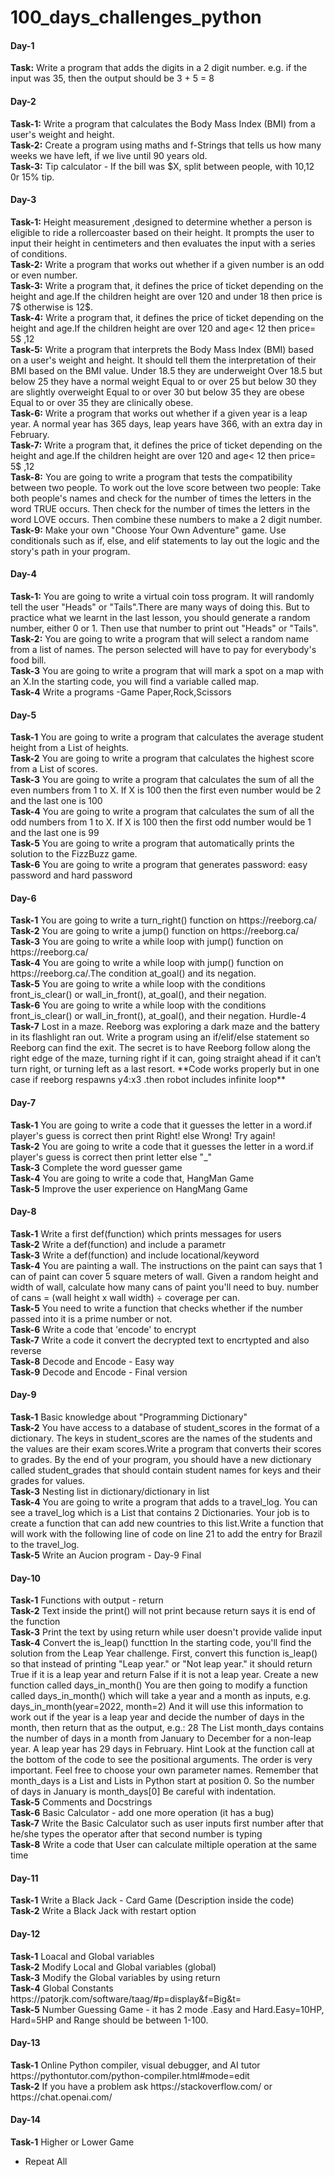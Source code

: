 # 100_days_challenges_python

<h4>Day-1</h4>
<b>Task:</b> Write a program that adds the digits in a 2 digit number. e.g. if the input was 35, then the output should be 3 + 5 = 8

<h4>Day-2</h4>
<b>Task-1:</b> Write a program that calculates the Body Mass Index (BMI) from a user's weight and height. <br/>
<b>Task-2:</b> Create a program using maths and f-Strings that tells us how many weeks we have left, if we live until 90 years old.<br/>
<b>Task-3:</b> Tip calculator - If the bill was $X, split between  people, with 10,12 0r 15% tip. 

<h4>Day-3</h4>
<b>Task-1:</b> Height measurement ,designed to determine whether a person is eligible to ride a rollercoaster based on their height. It prompts the user to input their height in centimeters and then evaluates the input with a series of conditions.<br/>
<b>Task-2:</b> Write a program that works out whether if a given number is an odd or even number.<br/>
<b>Task-3:</b> Write a program that, it defines the price of ticket depending on the height and age.If the children height are over 120 and under 18 then price is 7$ otherwise is 12$.<br/>
<b>Task-4:</b> Write a program that, it defines the price of ticket depending on the height and age.If the children height are over 120 and  age< 12 then price= 5$ ,12<age<=18 then price= 7$, otherwise price is 12$                     ><br/>
<b>Task-5:</b> Write a program that interprets the Body Mass Index (BMI) based on a user's weight and height. It should tell them the interpretation of their BMI based on the BMI value. Under 18.5 they are underweight Over 18.5 but below 25 they have a normal weight Equal to or over 25 but below 30 they are slightly overweight Equal to or over 30 but below 35 they are obese Equal to or over 35 they are clinically obese.<br/>
<b>Task-6:</b> Write a program that works out whether if a given year is a leap year. A normal year has 365 days, leap years have 366, with an extra day in February. <br/>
<b>Task-7:</b> Write a program that, it defines the price of ticket depending on the height and age.If the children height are over 120 and  age< 12 then price= 5$ ,12<age<=18 then price= 7$, otherwise price is 12$.If you want aslo photo taken then add +3$                           ><br/>
<b>Task-8:</b> You are going to write a program that tests the compatibility between two people. To work out the love score between two people: Take both people's names and check for the number of times the letters in the word TRUE occurs. Then check for the number of times the letters in the word LOVE occurs. Then combine these numbers to make a 2 digit number.<br/>
<b>Task-9:</b> Make your own "Choose Your Own Adventure" game. Use conditionals such as if, else, and elif statements to lay out the logic and the story's path in your program.

<h4>Day-4</h4>
<b>Task-1:</b> You are going to write a virtual coin toss program. It will randomly tell the user "Heads" or "Tails".There are many ways of doing this. But to practice what we learnt in the last lesson, you should generate a random number, either 0 or 1. Then use that number to print out "Heads" or "Tails".<br/>
<b>Task-2:</b> You are going to write a program that will select a random name from a list of names. The person selected will have to pay for everybody's food bill.<br/>
<b>Task-3</b> You are going to write a program that will mark a spot on a map with an X.In the starting code, you will find a variable called map.<br/>
<b>Task-4</b> Write a programs -Game Paper,Rock,Scissors

<h4>Day-5</h4>
<b>Task-1</b> You are going to write a program that calculates the average student height from a List of heights.<br/>
<b>Task-2</b> You are going to write a program that calculates the highest score from a List of scores.<br/>
<b>Task-3</b> You are going to write a program that calculates the sum of all the even numbers from 1 to X. If X is 100 then the first even number would be 2 and the last one is 100 <br/>
<b>Task-4</b> You are going to write a program that calculates the sum of all the odd numbers from 1 to X. If X is 100 then the first odd number would be 1 and the last one is 99 <br/>
<b>Task-5</b> You are going to write a program that automatically prints the solution to the FizzBuzz game. <br/>
<b>Task-6</b> You are going to write a program that generates password: easy password and hard password

<h4>Day-6</h4>
<b>Task-1</b> You are going to write a turn_right() function on https://reeborg.ca/  <br/>
<b>Task-2</b> You are going to write a jump() function on https://reeborg.ca/  <br/>
<b>Task-3</b> You are going to write a while loop with jump() function on https://reeborg.ca/  <br/>
<b>Task-4</b> You are going to write a while loop with jump() function on https://reeborg.ca/.The condition at_goal() and its negation.  <br/>
<b>Task-5</b> You are going to write a while loop with the conditions front_is_clear() or wall_in_front(), at_goal(), and their negation.  <br/>
<b>Task-6</b> You are going to write a while loop with the conditions front_is_clear() or wall_in_front(), at_goal(), and their negation. Hurdle-4  <br/>
<b>Task-7</b> Lost in a maze.  Reeborg was exploring a dark maze and the battery in its flashlight ran out. Write a program using an if/elif/else statement so Reeborg can find the exit. The secret is to have Reeborg follow along the right edge of the maze, turning right if it can, going straight ahead if it can’t turn right, or turning left as a last resort. **Code works properly but in one case if reeborg respawns y4:x3 .then robot includes infinite loop**

<h4>Day-7</h4>
<b>Task-1</b> You are going to write a code that it guesses the letter in a word.if player's guess is correct then print Right! else Wrong! Try again!  <br/>
<b>Task-2</b> You are going to write a code that it guesses the letter in a word.if player's guess is correct then print letter else "_"  <br/>
<b>Task-3</b> Complete the word guesser game <br/>
<b>Task-4</b> You are going to write a code that, HangMan Game <br/>
<b>Task-5</b> Improve the user experience on HangMang Game

<h4>Day-8</h4>
<b>Task-1</b> Write a first def(function) which prints messages for users <br/>
<b>Task-2</b> Write a def(function) and include a parametr <br/>
<b>Task-3</b> Write a def(function) and include locational/keyword <br/>
<b>Task-4</b> You are painting a wall. The instructions on the paint can says that 1 can of paint can cover 5 square meters of wall. Given a random height and width of wall, calculate how many cans of paint you'll need to buy. number of cans = (wall height x wall width) ÷ coverage per can. <br/>
<b>Task-5</b> You need to write a function that checks whether if the number passed into it is a prime number or not. <br/>
<b>Task-6</b> Write a code that 'encode' to encrypt <br/>
<b>Task-7</b> Write a code it convert the decrypted text to encrtypted and also reverse <br/>
<b>Task-8</b> Decode and Encode - Easy way <br/>
<b>Task-9</b> Decode and Encode - Final version

<h4>Day-9</h4>
<b>Task-1</b> Basic knowledge about "Programming Dictionary" <br/>
<b>Task-2</b> You have access to a database of student_scores in the format of a dictionary. The keys in student_scores are the names of the students and the values are their exam scores.Write a program that converts their scores to grades. By the end of your program, you should have a new dictionary called student_grades that should contain student names for keys and their grades for values. <br/>
<b>Task-3</b> Nesting list in dictionary/dictionary in list <br/>
<b>Task-4</b> You are going to write a program that adds to a travel_log. You can see a travel_log which is a List that contains 2 Dictionaries. Your job is to create a function that can add new countries to this list.Write a function that will work with the following line of code on line 21 to add the entry for Brazil to the travel_log. <br/>
<b>Task-5</b> Write an Aucion program - Day-9 Final

<h4>Day-10</h4>
<b>Task-1</b> Functions with output - return <br/>
<b>Task-2</b> Text inside the print() will not print because return says it is end of the function <br/>
<b>Task-3</b> Print the text by using return while user doesn't provide valide input <br/>
<b>Task-4</b> Convert the is_leap() functtion In the starting code, you'll find the solution from the Leap Year challenge. First, convert this function is_leap() so that instead of printing "Leap year." or "Not leap year." it should return True if it is a leap year and return False if it is not a leap year. Create a new function called days_in_month() You are then going to modify a function called days_in_month() which will take a year and a month as inputs, e.g. days_in_month(year=2022, month=2) And it will use this information to work out if the year is a leap year and decide the number of days in the month, then return that as the output, e.g.: 28 The List month_days contains the number of days in a month from January to December for a non-leap year. A leap year has 29 days in February. Hint Look at the function call at the bottom of the code to see the positional arguments. The order is very important. Feel free to choose your own parameter names. Remember that month_days is a List and Lists in Python start at position 0. So the number of days in January is month_days[0] Be careful with indentation. <br/>
<b>Task-5</b> Comments and Docstrings <br/>
<b>Task-6</b> Basic Calculator - add one more operation (it has a bug)  <br/>
<b>Task-7</b> Write the Basic Calculator such as user inputs first number after that he/she types the operator after that second number is typing  <br/>
<b>Task-8</b> Write a code that User can calculate miltiple operation at the same time <br/>

<h4>Day-11</h4>
<b>Task-1</b> Write a Black Jack - Card Game (Description inside the code)   <br/>
<b>Task-2</b> Write a Black Jack with restart option  <br/>

<h4>Day-12</h4>
<b>Task-1</b> Loacal and Global variables  <br/>
<b>Task-2</b> Modify Local and Global variables (global)  <br/>
<b>Task-3</b> Modify the Global variables by using return  <br/>
<b>Task-4</b> Global Constants   https://patorjk.com/software/taag/#p=display&f=Big&t=    <br/>
<b>Task-5</b> Number Guessing Game - it has 2 mode .Easy and Hard.Easy=10HP, Hard=5HP and Range should be between 1-100.

<h4>Day-13</h4>
<b>Task-1</b> Online Python compiler, visual debugger, and AI tutor  https://pythontutor.com/python-compiler.html#mode=edit  <br/>
<b>Task-2</b> If you have a problem ask https://stackoverflow.com/ or https://chat.openai.com/    <br/>

<h4>Day-14</h4>
<b>Task-1</b> Higher or Lower Game <br/>

- Repeat All






